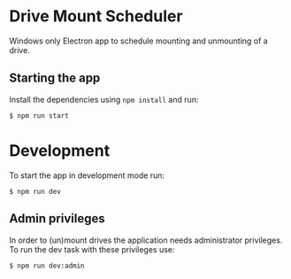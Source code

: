 # Drive Mount Scheduler

Windows only Electron app to schedule mounting and unmounting of a drive.

## Starting the app

Install the dependencies using `npm install` and run:

```
$ npm run start
```

# Development

To start the app in development mode run:

```
$ npm run dev
```

## Admin privileges

In order to (un)mount drives the application needs administrator privileges.
To run the dev task with these privileges use:

```
$ npm run dev:admin
```
